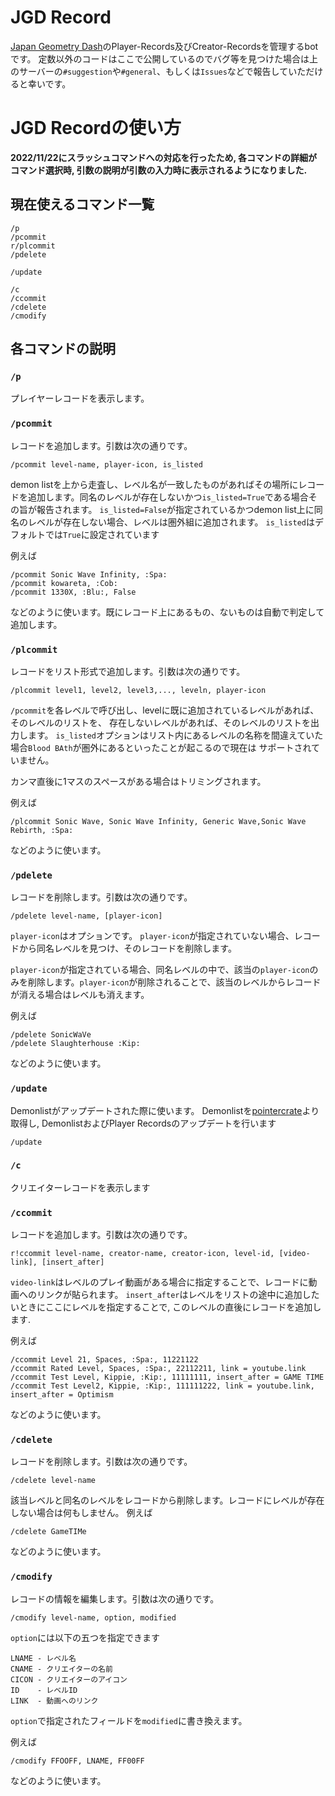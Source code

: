 # JGD Record
[Japan Geometry Dash](https://discord.gg/G3ACWnU)のPlayer-Records及びCreator-Recordsを管理するbotです。
定数以外のコードはここで公開しているのでバグ等を見つけた場合は上のサーバーの`#suggestion`や`#general`、もしくは`Issues`などで報告していただけると幸いです。

# JGD Recordの使い方

**2022/11/22にスラッシュコマンドへの対応を行ったため, 各コマンドの詳細がコマンド選択時, 引数の説明が引数の入力時に表示されるようになりました.**

## **現在使えるコマンド一覧**
```
/p
/pcommit
r/plcommit
/pdelete

/update

/c
/ccommit
/cdelete
/cmodify
```

## **各コマンドの説明**

### `/p`
プレイヤーレコードを表示します。

### `/pcommit`
レコードを追加します。引数は次の通りです。
```
/pcommit level-name, player-icon, is_listed
```

demon listを上から走査し、レベル名が一致したものがあればその場所にレコードを追加します。同名のレベルが存在しないかつ`is_listed=True`である場合その旨が報告されます。
`is_listed=False`が指定されているかつdemon list上に同名のレベルが存在しない場合、レベルは圏外組に追加されます。
`is_listed`はデフォルトでは`True`に設定されています

例えば
```
/pcommit Sonic Wave Infinity, :Spa:
/pcommit kowareta, :Cob:
/pcommit 1330X, :Blu:, False
```

などのように使います。既にレコード上にあるもの、ないものは自動で判定して追加します。

### `/plcommit`
レコードをリスト形式で追加します。引数は次の通りです。
```
/plcommit level1, level2, level3,..., leveln, player-icon
```

`/pcommit`を各レベルで呼び出し、levelに既に追加されているレベルがあれば、そのレベルのリストを、
存在しないレベルがあれば、そのレベルのリストを出力します。
`is_listed`オプションはリスト内にあるレベルの名称を間違えていた場合`Blood BAth`が圏外にあるといったことが起こるので現在は
サポートされていません。

カンマ直後に1マスのスペースがある場合はトリミングされます。

例えば
```
/plcommit Sonic Wave, Sonic Wave Infinity, Generic Wave,Sonic Wave Rebirth, :Spa:
```
などのように使います。

### `/pdelete`
レコードを削除します。引数は次の通りです。
```
/pdelete level-name, [player-icon]
```

`player-icon`はオプションです。
`player-icon`が指定されていない場合、レコードから同名レベルを見つけ、そのレコードを削除します。

`player-icon`が指定されている場合、同名レベルの中で、該当の`player-icon`のみを削除します。`player-icon`が削除されることで、該当のレベルからレコードが消える場合はレベルも消えます。

例えば
```
/pdelete SonicWaVe
/pdelete Slaughterhouse :Kip:
```

などのように使います。

### `/update`
Demonlistがアップデートされた際に使います。
Demonlistを[pointercrate](https://pointercrate.com/demonlist/)より取得し, DemonlistおよびPlayer Recordsのアップデートを行います
```
/update
```


### `/c`
クリエイターレコードを表示します

### `/ccommit`
レコードを追加します。引数は次の通りです。
```
r!ccommit level-name, creator-name, creator-icon, level-id, [video-link], [insert_after]
```

`video-link`はレベルのプレイ動画がある場合に指定することで、レコードに動画へのリンクが貼られます。
`insert_after`はレベルをリストの途中に追加したいときにここにレベルを指定することで, このレベルの直後にレコードを追加します.

例えば
```
/ccommit Level 21, Spaces, :Spa:, 11221122
/ccommit Rated Level, Spaces, :Spa:, 22112211, link = youtube.link
/ccommit Test Level, Kippie, :Kip:, 11111111, insert_after = GAME TIME
/ccommit Test Level2, Kippie, :Kip:, 111111222, link = youtube.link, insert_after = Optimism
```
などのように使います。

### `/cdelete`
レコードを削除します。引数は次の通りです。
```
/cdelete level-name
```

該当レベルと同名のレベルをレコードから削除します。レコードにレベルが存在しない場合は何もしません。
例えば
```
/cdelete GameTIMe
```
などのように使います。

### `/cmodify`
レコードの情報を編集します。引数は次の通りです。
```
/cmodify level-name, option, modified
```

`option`には以下の五つを指定できます
```
LNAME - レベル名
CNAME - クリエイターの名前
CICON - クリエイターのアイコン
ID    - レベルID
LINK  - 動画へのリンク
```

`option`で指定されたフィールドを`modified`に書き換えます。

例えば
```
/cmodify FFOOFF, LNAME, FF00FF
```
などのように使います。

